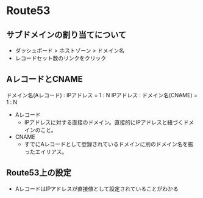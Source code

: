 # Route53

## サブドメインの割り当てについて
* ダッシュボード > ホストゾーン > ドメイン名
* レコードセット数のリンクをクリック

## AレコードとCNAME
ドメイン名(Aレコード) : IPアドレス = 1 : N
IPアドレス : ドメイン名(CNAME) = 1 : N

* Aレコード
    * IPアドレスに対する直接のドメイン。直接的にIPアドレスと紐づくドメインのこと。
* CNAME
    * すでにAレコードとして登録されているドメインに別のドメイン名を振ったエイリアス。

## Route53上の設定
* AレコードはIPアドレスが直接値として設定されていることがわかる